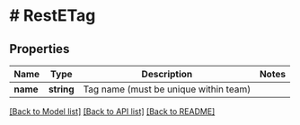 # # RestETag

## Properties

Name | Type | Description | Notes
------------ | ------------- | ------------- | -------------
**name** | **string** | Tag name (must be unique within team) |

[[Back to Model list]](../../README.md#models) [[Back to API list]](../../README.md#endpoints) [[Back to README]](../../README.md)
